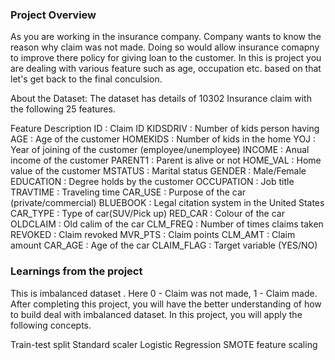 ### Project Overview

 As you are working in the insurance company. Company wants to know the reason why claim was not made. Doing so would allow insurance comapny to improve there policy for giving loan to the customer. In this is project you are dealing with various feature such as age, occupation etc. based on that let's get back to the final conculsion.

About the Dataset:
The dataset has details of 10302 Insurance claim with the following 25 features.

Feature	                                     Description
ID	                         :                   Claim ID
KIDSDRIV	         :                   Number of kids person having
AGE	                 :                   Age of the customer
HOMEKIDS	         :                   Number of kids in the home
YOJ	                         :                   Year of joining of the customer (employee/unemployee)
INCOME	                 :                   Anual income of the customer
PARENT1 	         :                   Parent is alive or not
HOME_VAL	         :                   Home value of the customer
MSTATUS               :           	    Marital status
GENDER	                 :                   Male/Female
EDUCATION           :       	    Degree holds by the customer
OCCUPATION	 :                   Job title
TRAVTIME	         :                 Traveling time
CAR_USE	         :                  Purpose of the car (private/commercial)
BLUEBOOK	         :                  Legal citation system in the United States
CAR_TYPE	         :                  Type of car(SUV/Pick up)
RED_CAR                : 	           Colour of the car
OLDCLAIM	         :                  Old calim of the car
CLM_FREQ	         :                  Number of times claims taken
REVOKED	         :                  Claim revoked
MVR_PTS	         :                  Claim points
CLM_AMT	         :                  Claim amount
CAR_AGE	         :                  Age of the car
CLAIM_FLAG	 :                  Target variable (YES/NO)



### Learnings from the project

 This is imbalanced dataset . Here 0 - Claim was not made, 1 - Claim made. After completing this project, you will have the better understanding of how to build deal with imbalanced dataset. In this project, you will apply the following concepts.

Train-test split
Standard scaler
Logistic Regression
SMOTE
feature scaling


